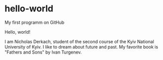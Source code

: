 # hello-world
My first programm on GitHub

Hello, world!

I am Nicholas Derkach, student of the second course of the Kyiv National University of Kyiv. 
I like to dream about future and past. My favorite book is "Fathers and Sons" by Ivan Turgenev.

